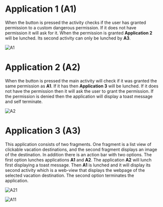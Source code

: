 # Application 1 (A1)
When the button is pressed the activity checks if the user has granted permission to a custom dangerous permission.
If it does not have permission it will ask for it. When the permission is granted **Application 2** will be lunched.
Its second activity can only be lunched by **A3**.

![A1](https://user-images.githubusercontent.com/33674827/104112922-0539c980-52ba-11eb-8139-eac110aa5f9a.PNG)

# Application 2 (A2)
When the button is pressed the main activity will check if it was granted the same permission as **A1**. If it has then **Application 3** will be lunched.
If it does not have the permission then it will ask the user to grant the permission. If the permission is denied then the application will display a toast message
and self terminate.

![A2](https://user-images.githubusercontent.com/33674827/104112927-1256b880-52ba-11eb-9e9b-11987fc6b468.PNG)


# Application 3 (A3)
This application consists of two fragments. One fragment is a list view of clickable vacation destinations, and the second fragment displays an image of the destination.
In addition there is an action bar with two options. The first option lunches applications **A1** and **A2**. The application **A2** will lunch first displaying a
toast message. Then **A1** is lunched and it will display its second activity which is a web-view that displays the webpage of the selected vacation destination. 
The second option terminates the application. 

![A21](https://user-images.githubusercontent.com/33674827/104112934-1c78b700-52ba-11eb-8bac-91afc379569d.PNG)

![A11](https://user-images.githubusercontent.com/33674827/104112948-35816800-52ba-11eb-9bde-62f084fe9ddd.PNG)
